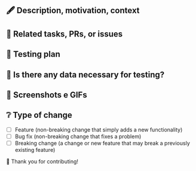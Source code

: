 ## 🖋 Description, motivation, context

## 📜 Related tasks, PRs, or issues

## 🧪 Testing plan

## 🔖 Is there any data necessary for testing?

## 🌉 Screenshots e GIFs

## ❔ Type of change

- [ ] Feature (non-breaking change that simply adds a new functionality)
- [ ] Bug fix (non-breaking change that fixes a problem)
- [ ] Breaking change (a change or new feature that may break a previously existing feature)

🖤 Thank you for contributing!
